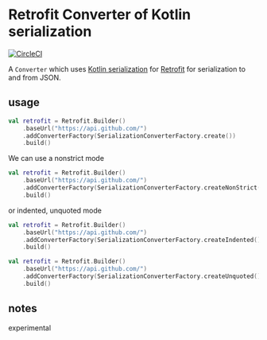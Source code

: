 # Retrofit Converter of Kotlin serialization

[![CircleCI](https://circleci.com/gh/satoshun/RetrofitKotlinSerialization.svg?style=svg)](https://circleci.com/gh/satoshun/RetrofitKotlinSerialization)

A `Converter` which uses [Kotlin serialization](https://github.com/Kotlin/kotlinx.serialization) for [Retrofit](https://github.com/square/retrofit) for serialization to and from JSON.


## usage

```kotlin
val retrofit = Retrofit.Builder()
    .baseUrl("https://api.github.com/")
    .addConverterFactory(SerializationConverterFactory.create())
    .build()
```

We can use a nonstrict mode

```kotlin
val retrofit = Retrofit.Builder()
    .baseUrl("https://api.github.com/")
    .addConverterFactory(SerializationConverterFactory.createNonStrict())
    .build()
```

or indented, unquoted mode

```kotlin
val retrofit = Retrofit.Builder()
    .baseUrl("https://api.github.com/")
    .addConverterFactory(SerializationConverterFactory.createIndented())
    .build()

val retrofit = Retrofit.Builder()
    .baseUrl("https://api.github.com/")
    .addConverterFactory(SerializationConverterFactory.createUnquoted())
    .build()
```


## notes

experimental
